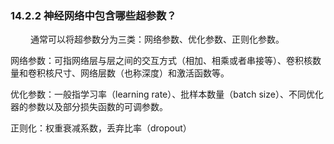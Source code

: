 

### 14.2.2 神经网络中包含哪些超参数？
　　 通常可以将超参数分为三类：网络参数、优化参数、正则化参数。

网络参数：可指网络层与层之间的交互方式（相加、相乘或者串接等）、卷积核数量和卷积核尺寸、网络层数（也称深度）和激活函数等。

优化参数：一般指学习率（learning rate）、批样本数量（batch size）、不同优化器的参数以及部分损失函数的可调参数。

正则化：权重衰减系数，丢弃比率（dropout）
